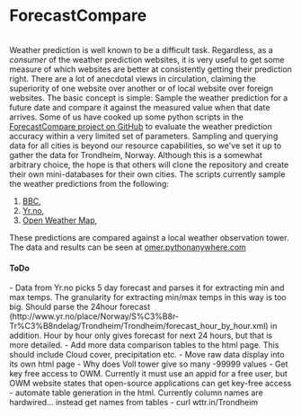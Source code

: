 ForecastCompare
===============

<p>
	<br>
	Weather prediction is well known to be a difficult task. Regardless, as a <i>consumer</i> of the weather prediction websites, it is very useful to get some measure of which websites are better at consistently getting their prediction right. There are a lot of anecdotal views in circulation, claiming the superiority of one website over another or of local website over foreign websites. The basic concept is simple: Sample the weather prediction for a future date and compare it against the measured value when that date arrives. 
Some of us have cooked up some python scripts in the <a href="https://github.com/omer-qadir/ForecastCompare" target="_blank">ForecastCompare project on GitHub</a> to evaluate the weather prediction accuracy within a very limited set of parameters. Sampling and querying data for all cities is beyond our resource capabilities, so we've set it up to gather the data for Trondheim, Norway. Although this is a somewhat arbitrary choice, the hope is that others will clone the repository and create their own mini-databases for their own cities.
The scripts currently sample the weather predictions from the following:
	<ol>
		<li> <a href="http://www.bbc.com/weather" target="_blank">BBC</a>, </li>
		<li> <a href="http://Yr.no" target="_blank">Yr.no</a>, </li>
		<li> <a href="http://openweathermap.org" target="_blank">Open Weather Map</a>, </li>
	</ol>
</p>
<p>
These predictions are compared against a local weather observation tower. The data and results can be seen at <a href="http://omer.pythonanywhere.com" target="_blank">omer.pythonanywhere.com</a>
</p>

<h4>ToDo </h4>
 - Data from Yr.no picks 5 day forecast and parses it for extracting min and max temps. The granularity for extracting min/max temps in this way is too big. Should parse the 24hour forecast (http://www.yr.no/place/Norway/S%C3%B8r-Tr%C3%B8ndelag/Trondheim/Trondheim/forecast_hour_by_hour.xml) in addition. Hour by hour only gives forecast for next 24 hours, but that is more detailed.
 - Add more data comparison tables to the html page. This should include Cloud cover, precipitation etc.
 - Move raw data display into its own html page
 - Why does Voll tower give so many -99999 values
 - Get key free access to OWM. Currently it must use an appid for a free user, but OWM website states that open-source applications can get key-free access
 - automate table generation in the html. Currently column names are hardwired... instead get names from tables
 - curl wttr.in/Trondheim 
